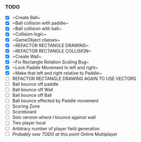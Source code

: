 ### TODO

- [x] ~Create Ball~
- [x] ~Ball collision with paddle~
- [x] ~Ball collision with ball~
- [x] ~Collision logic~
- [x] ~GameObject classes~
- [x] ~REFACTOR RECTANGLE DRAWING~
- [x] ~REFACTOR RECTANGLE COLLISION~
- [x] ~Create Wall~
- [x] ~Fix Rectangle Rotation Scaling Bug~
- [x] ~Lock Paddle Movement to left and right~
- [x] ~Make that left and right relative to Paddle~
- [ ] REFACTOR RECTANGLE DRAWING AGAIN TO USE VECTORS
- [ ] Ball bounce off paddle
- [ ] Ball bounce off Wall
- [ ] Ball bounce off Ball
- [ ] Ball bounce effected by Paddle movement
- [ ] Scoring Zone
- [ ] Scoreboard
- [ ] Solo version where I bounce against wall
- [ ] Two player local
- [ ] Arbitrary number of player field generation
- [ ] _Probably new TODO at this point_ Online Multiplayer
